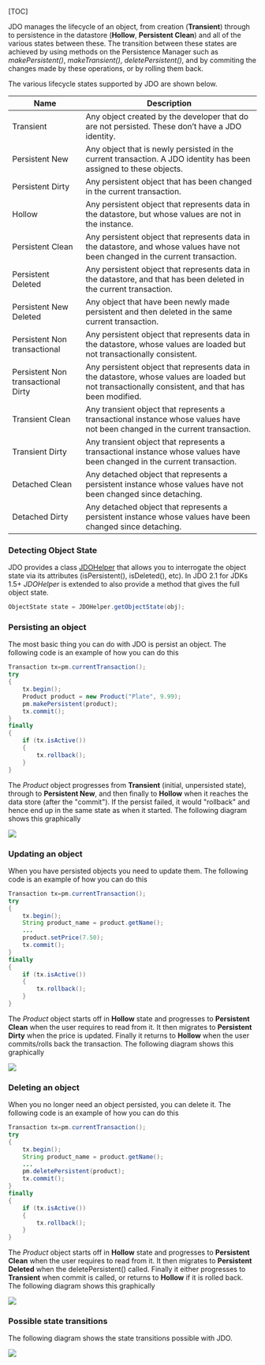 [TOC]

JDO manages the lifecycle of an object, from creation (**Transient**) through to persistence in the datastore (**Hollow**, **Persistent Clean**) and all of the various states between these. The transition between these states are achieved by using methods on the Persistence Manager such as _makePersistent()_, _makeTransient()_, _deletePersistent()_, and by commiting the changes made by these operations, or by rolling them back.

The various lifecycle states supported by JDO are shown below.


| Name | Description |
| --- | --- |
| Transient| Any object created by the developer that do are not persisted. These don’t have a JDO identity.|
| Persistent New| Any object that is newly persisted in the current transaction. A JDO identity has been assigned to these objects.|
| Persistent Dirty| Any persistent object that has been changed in the current transaction.|
| Hollow| Any persistent object that represents data in the datastore, but whose values are not in the instance.|
| Persistent Clean| Any persistent object that represents data in the datastore, and whose values have not been changed in the current transaction.|
| Persistent Deleted| Any persistent object that represents data in the datastore, and that has been deleted in the current transaction.|
| Persistent New Deleted| Any object that have been newly made persistent and then deleted in the same current transaction.|
| Persistent Non transactional| Any persistent object that represents data in the datastore, whose values are loaded but not transactionally consistent.|
| Persistent Non transactional Dirty| Any persistent object that represents data in the datastore, whose values are loaded but not transactionally consistent, and that has been modified.|
| Transient Clean| Any transient object that represents a transactional instance whose values have not been changed in the current transaction.|
| Transient Dirty| Any transient object that represents a transactional instance whose values have been changed in the current transaction.|
| Detached Clean| Any detached object that represents a persistent instance whose values have not been changed since detaching.|
| Detached Dirty| Any detached object that represents a persistent instance whose values have been changed since detaching.|

### Detecting Object State

JDO provides a class [JDOHelper]($JDO-Helper) that allows you to interrogate the object state via its attributes (isPersistent(), isDeleted(), etc). In JDO 2.1 for JDKs 1.5+ _JDOHelper_ is extended to also provide a method that gives the full object state.

```java
ObjectState state = JDOHelper.getObjectState(obj);
```

### Persisting an object

The most basic thing you can do with JDO is persist an object. The following code is an example of how you can do this

```java
Transaction tx=pm.currentTransaction();
try
{
    tx.begin();
    Product product = new Product("Plate", 9.99);
    pm.makePersistent(product);
    tx.commit();
}
finally
{
    if (tx.isActive())
    {
        tx.rollback();
    }
}
```

The _Product_ object progresses from **Transient** (initial, unpersisted state), through to **Persistent New**, and then finally to **Hollow** when it reaches the data store (after the "commit"). If the persist failed, it would "rollback" and hence end up in the same state as when it started. The following diagram shows this graphically

![](https://db.apache.org/jdo/images/state_transition_persist.png)

### Updating an object

When you have persisted objects you need to update them. The following code is an example of how you can do this

```java
Transaction tx=pm.currentTransaction();
try
{
    tx.begin();
    String product_name = product.getName();
    ...
    product.setPrice(7.50);
    tx.commit();
}
finally
{
    if (tx.isActive())
    {
        tx.rollback();
    }
}
```

The _Product_ object starts off in **Hollow** state and progresses to **Persistent Clean** when the user requires to read from it. It then migrates to **Persistent Dirty** when the price is updated. Finally it returns to **Hollow** when the user commits/rolls back the transaction. The following diagram shows this graphically

![](https://db.apache.org/jdo/images/state_transition_update.png)

### Deleting an object

When you no longer need an object persisted, you can delete it. The following code is an example of how you can do this

```java
Transaction tx=pm.currentTransaction();
try
{
    tx.begin();
    String product_name = product.getName();
    ...
    pm.deletePersistent(product);
    tx.commit();
}
finally
{
    if (tx.isActive())
    {
        tx.rollback();
    }
}
```

The _Product_ object starts off in **Hollow** state and progresses to **Persistent Clean** when the user requires to read from it. It then migrates to **Persistent Deleted** when the deletePersistent() called. Finally it either progresses to **Transient** when commit is called, or returns to **Hollow** if it is rolled back. The following diagram shows this graphically

![](https://db.apache.org/jdo/images/state_transition_delete.png)

### Possible state transitions

The following diagram shows the state transitions possible with JDO.

![](https://db.apache.org/jdo/images/state_transition.png)

